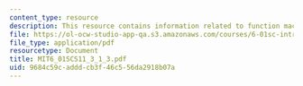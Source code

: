 ```yaml
---
content_type: resource
description: This resource contains information related to function machines.
file: https://ol-ocw-studio-app-qa.s3.amazonaws.com/courses/6-01sc-introduction-to-electrical-engineering-and-computer-science-i-spring-2011/9684c59cadddcb3f46c556da2918b07a_MIT6_01SCS11_3_1_3.pdf
file_type: application/pdf
resourcetype: Document
title: MIT6_01SCS11_3_1_3.pdf
uid: 9684c59c-addd-cb3f-46c5-56da2918b07a
---
```

